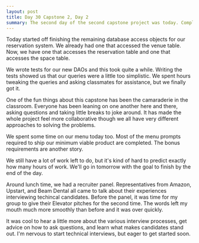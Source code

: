 ```yaml
---
layout: post
title: Day 30 Capstone 2, Day 2
summary: The second day of the second capstone project was today. Completed most of our Database Access Objects. Got most of our menu done, most of our tests too. There is still a lot left to go. We'll be working over the weekend. 
---
```


Today started off finishing the remaining database access objects for our reservation system. We already had one that accessed the venue table. Now, we have one that accesses the reservation table and one that accesses the space table. 

We wrote tests for our new DAOs and this took quite a while. Writing the tests showed us that our queries were a little too simplistic. We spent hours tweaking the queries and asking classmates for assistance, but we finally got it.

One of the fun things about this capstone has been the camaraderie in the classroom. Everyone has been leaning on one another here and there, asking questions and taking little breaks to joke around. It has made the whole project feel more collaborative though we all have very different approaches to solving the problems. 

We spent some time on our menu today too. Most of the menu prompts required to ship our minimum viable product are completed. The bonus requirements are another story. 

We still have a lot of work left to do, but it's kind of hard to predict exactly how many hours of work. We'll go in tomorrow with the goal to finish by the end of the day. 

Around lunch time, we had a recruiter panel. Representatives from Amazon, Upstart, and Beam Dental all came to talk about their experiences interviewing techincal candidates. Before the panel, it was time for my group to give their Elevator pitches for the second time. The words left my mouth much more smoothly than before and it was over quickly. 

It was cool to hear a little more about the various interview processes, get advice on how to ask questions, and learn what makes candidates stand out. I'm nervous to start technical interviews, but eager to get started soon. 





